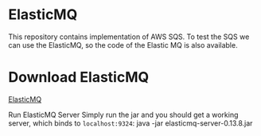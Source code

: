 # ElasticMQ

This repository contains implementation of AWS SQS. To test the SQS we can use the ElasticMQ, so the code of the Elastic MQ is also available.

# Download ElasticMQ
[ElasticMQ](https://s3-eu-west-1.amazonaws.com/softwaremill-public/elasticmq-server-0.13.8.jar)

Run ElasticMQ Server
Simply run the jar and you should get a working server, which binds to `localhost:9324`:
          java -jar elasticmq-server-0.13.8.jar
